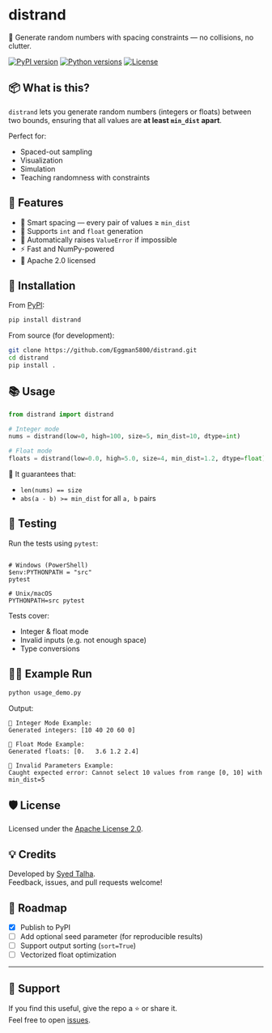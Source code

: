 # distrand

🎲 Generate random numbers with spacing constraints — no collisions, no clutter.

[![PyPI version](https://img.shields.io/pypi/v/distrand.svg?color=brightgreen)](https://pypi.org/project/distrand/)
[![Python versions](https://img.shields.io/pypi/pyversions/distrand.svg)](https://pypi.org/project/distrand/)
[![License](https://img.shields.io/pypi/l/distrand.svg)](https://github.com/Eggman5800/distrand/blob/main/LICENSE)

## 📦 What is this?

`distrand` lets you generate random numbers (integers or floats) between two bounds, ensuring that all values are **at least `min_dist` apart**.

Perfect for:
- Spaced-out sampling
- Visualization
- Simulation
- Teaching randomness with constraints

## 🔧 Features

- 🧠 Smart spacing — every pair of values ≥ `min_dist`
- 🧮 Supports `int` and `float` generation
- 🚫 Automatically raises `ValueError` if impossible
- ⚡ Fast and NumPy-powered
- 📜 Apache 2.0 licensed

## 🚀 Installation

From [PyPI](https://pypi.org/project/distrand/):
```bash
pip install distrand
```

From source (for development):

```bash
git clone https://github.com/Eggman5800/distrand.git
cd distrand
pip install .
```
## 📚 Usage

```python
from distrand import distrand

# Integer mode
nums = distrand(low=0, high=100, size=5, min_dist=10, dtype=int)

# Float mode
floats = distrand(low=0.0, high=5.0, size=4, min_dist=1.2, dtype=float)
```
🧪 It guarantees that:

- `len(nums) == size`
- `abs(a - b) >= min_dist` for all `a, b` pairs


## 🧪 Testing

Run the tests using `pytest`:

```# Run tests (make sure PYTHONPATH is set to 'src')

# Windows (PowerShell)
$env:PYTHONPATH = "src"
pytest

# Unix/macOS
PYTHONPATH=src pytest

```

Tests cover:

* Integer & float mode
* Invalid inputs (e.g. not enough space)
* Type conversions



## 🧑‍💻 Example Run

```bash
python usage_demo.py
```

Output:

```
🎲 Integer Mode Example:
Generated integers: [10 40 20 60 0]

🌊 Float Mode Example:
Generated floats: [0.   3.6 1.2 2.4]

🚫 Invalid Parameters Example:
Caught expected error: Cannot select 10 values from range [0, 10] with min_dist=5
```

## 🛡️ License

Licensed under the [Apache License 2.0](LICENSE).

## 💡 Credits

Developed by [Syed Talha](https://github.com/Eggman5800).  
Feedback, issues, and pull requests welcome!

## 🌠 Roadmap

- [x] Publish to PyPI
- [ ] Add optional seed parameter (for reproducible results)
- [ ] Support output sorting (`sort=True`)
- [ ] Vectorized float optimization

---

## 🙌 Support

If you find this useful, give the repo a ⭐ or share it.  
Feel free to open [issues](https://github.com/Eggman5800/distrand/issues).
